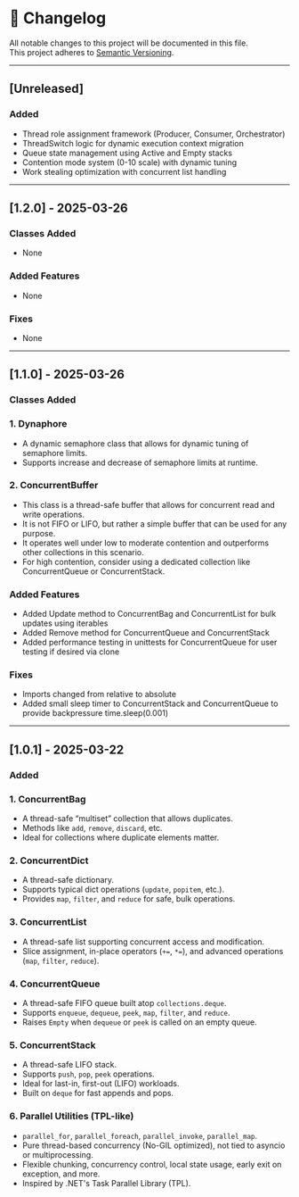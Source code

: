 # 📜 Changelog
All notable changes to this project will be documented in this file.  
This project adheres to [Semantic Versioning](https://semver.org/).

---

## [Unreleased]
### Added
- Thread role assignment framework (Producer, Consumer, Orchestrator)
- ThreadSwitch logic for dynamic execution context migration
- Queue state management using Active and Empty stacks
- Contention mode system (0-10 scale) with dynamic tuning
- Work stealing optimization with concurrent list handling

---
## [1.2.0] - 2025-03-26
### Classes Added
- None

### Added Features
- None

### Fixes
- None
---

## [1.1.0] - 2025-03-26
### Classes Added
### 1. Dynaphore
- A dynamic semaphore class that allows for dynamic tuning of semaphore limits.
- Supports increase and decrease of semaphore limits at runtime.

### 2. ConcurrentBuffer
- This class is a thread-safe buffer that allows for concurrent read and write operations.
- It is not FIFO or LIFO, but rather a simple buffer that can be used for any purpose.
- It operates well under low to moderate contention and outperforms other collections in this scenario.
- For high contention, consider using a dedicated collection like ConcurrentQueue or ConcurrentStack.

### Added Features
- Added Update method to ConcurrentBag and ConcurrentList for bulk updates using iterables
- Added Remove method for ConcurrentQueue and ConcurrentStack
- Added performance testing in unittests for ConcurrentQueue for user testing if desired via clone

### Fixes
- Imports changed from relative to absolute
- Added small sleep timer to ConcurrentStack and ConcurrentQueue to provide backpressure time.sleep(0.001)
---

## [1.0.1] - 2025-03-22
### Added
### 1. ConcurrentBag  
- A thread-safe “multiset” collection that allows duplicates.  
- Methods like `add`, `remove`, `discard`, etc.  
- Ideal for collections where duplicate elements matter.

### 2. ConcurrentDict  
- A thread-safe dictionary.  
- Supports typical dict operations (`update`, `popitem`, etc.).  
- Provides `map`, `filter`, and `reduce` for safe, bulk operations.

### 3. ConcurrentList  
- A thread-safe list supporting concurrent access and modification.  
- Slice assignment, in-place operators (`+=`, `*=`), and advanced operations (`map`, `filter`, `reduce`).

### 4. ConcurrentQueue  
- A thread-safe FIFO queue built atop `collections.deque`.  
- Supports `enqueue`, `dequeue`, `peek`, `map`, `filter`, and `reduce`.  
- Raises `Empty` when `dequeue` or `peek` is called on an empty queue.

### 5. ConcurrentStack  
- A thread-safe LIFO stack.  
- Supports `push`, `pop`, `peek` operations.  
- Ideal for last-in, first-out (LIFO) workloads.  
- Built on `deque` for fast appends and pops.

### 6. Parallel Utilities (TPL-like)  
- `parallel_for`, `parallel_foreach`, `parallel_invoke`, `parallel_map`.  
- Pure thread-based concurrency (No-GIL optimized), not tied to asyncio or multiprocessing.  
- Flexible chunking, concurrency control, local state usage, early exit on exception, and more.  
- Inspired by .NET's Task Parallel Library (TPL).